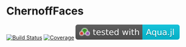 # ChernoffFaces

[![Build Status](https://github.com/irregular-rhomboid/ChernoffFaces.jl/actions/workflows/CI.yml/badge.svg?branch=main)](https://github.com/irregular-rhomboid/ChernoffFaces.jl/actions/workflows/CI.yml?query=branch%3Amain)
[![Coverage](https://codecov.io/gh/irregular-rhomboid/ChernoffFaces.jl/branch/main/graph/badge.svg)](https://codecov.io/gh/irregular-rhomboid/ChernoffFaces.jl)
[![Aqua](https://raw.githubusercontent.com/JuliaTesting/Aqua.jl/master/badge.svg)](https://github.com/JuliaTesting/Aqua.jl)
